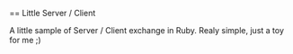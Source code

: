 == Little Server / Client

A little sample of Server / Client exchange in Ruby. Realy simple, just a toy for me ;)

